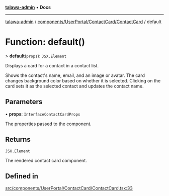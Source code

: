 [**talawa-admin**](../../../../../README.md) • **Docs**

***

[talawa-admin](../../../../../modules.md) / [components/UserPortal/ContactCard/ContactCard](../README.md) / default

# Function: default()

\> **default**(`props`): `JSX.Element`

Displays a card for a contact in a contact list.

Shows the contact's name, email, and an image or avatar.
The card changes background color based on whether it is selected.
Clicking on the card sets it as the selected contact and updates the contact name.

## Parameters

• **props**: `InterfaceContactCardProps`

The properties passed to the component.

## Returns

`JSX.Element`

The rendered contact card component.

## Defined in

[src/components/UserPortal/ContactCard/ContactCard.tsx:33](https://github.com/PalisadoesFoundation/talawa-admin/blob/d16b95ee179900e8e32a2296f14e948e6caea05b/src/components/UserPortal/ContactCard/ContactCard.tsx#L33)
